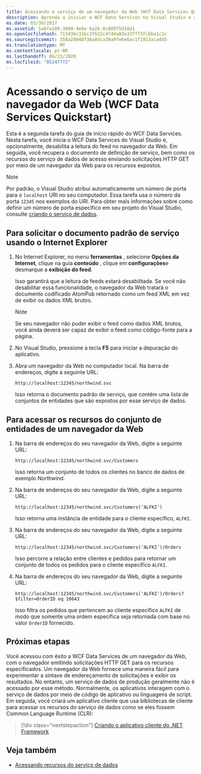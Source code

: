 ```yaml
---
title: Acessando o serviço de um navegador da Web (WCF Data Services Quickstart)
description: Aprenda a iniciar o WCF Data Services no Visual Studio e a desabilitar a leitura do feed em um navegador. Obtenha o documento de definição de serviço e acesse os recursos do serviço de dados.
ms.date: 03/30/2017
ms.assetid: 5a6fa180-3094-4e6e-ba2b-8c80975d18d1
ms.openlocfilehash: 713436c31bc3f622c4f44a83e33fff3fcbba1c1c
ms.sourcegitcommit: 358a28048f36a8dca39a9fe6e6ac1f1913acadd5
ms.translationtype: MT
ms.contentlocale: pt-BR
ms.lasthandoff: 06/23/2020
ms.locfileid: "85247772"
---
```

# <a name="accessing-the-service-from-a-web-browser-wcf-data-services-quickstart"></a>Acessando o serviço de um navegador da Web (WCF Data Services Quickstart)

Esta é a segunda tarefa do guia de início rápido do WCF Data Services. Nesta tarefa, você inicia o WCF Data Services do Visual Studio e, opcionalmente, desabilita a leitura do feed no navegador da Web. Em seguida, você recupera o documento de definição de serviço, bem como os recursos do serviço de dados de acesso enviando solicitações HTTP GET por meio de um navegador da Web para os recursos expostos.

> [!NOTE]
> Por padrão, o Visual Studio atribui automaticamente um número de porta para o `localhost` URI no seu computador. Essa tarefa usa o número da porta `12345` nos exemplos do URI. Para obter mais informações sobre como definir um número de porta específico em seu projeto do Visual Studio, consulte [criando o serviço de dados](creating-the-data-service.md).

## <a name="to-request-the-default-service-document-by-using-internet-explorer"></a>Para solicitar o documento padrão de serviço usando o Internet Explorer

1. No Internet Explorer, no menu **ferramentas** , selecione **Opções da Internet**, clique na guia **conteúdo** , clique em **configurações**e desmarque a **exibição do feed**.

     Isso garantirá que a leitura de feeds estará desabilitada. Se você não desabilitar essa funcionalidade, o navegador da Web tratará o documento codificado AtomPub retornado como um feed XML em vez de exibir os dados XML brutos.

    > [!NOTE]
    > Se seu navegador não puder exibir o feed como dados XML brutos, você ainda deverá ser capaz de exibir o feed como código-fonte para a página.

2. No Visual Studio, pressione a tecla **F5** para iniciar a depuração do aplicativo.

3. Abra um navegador da Web no computador local. Na barra de endereços, digite a seguinte URL:

    ```http
    http://localhost:12345/northwind.svc
    ```

     Isso retorna o documento padrão de serviço, que contém uma lista de conjuntos de entidades que são expostos por esse serviço de dados.

## <a name="to-access-entity-set-resources-from-a-web-browser"></a>Para acessar os recursos do conjunto de entidades de um navegador da Web

1. Na barra de endereços do seu navegador da Web, digite a seguinte URL:

    ```http
    http://localhost:12345/northwind.svc/Customers
    ```

     Isso retorna um conjunto de todos os clientes no banco de dados de exemplo Northwind.

2. Na barra de endereços do seu navegador da Web, digite a seguinte URL:

    ```http
    http://localhost:12345/northwind.svc/Customers('ALFKI')
    ```

     Isso retorna uma instância de entidade para o cliente específico, `ALFKI`.

3. Na barra de endereços do seu navegador da Web, digite a seguinte URL:

    ```http
    http://localhost:12345/northwind.svc/Customers('ALFKI')/Orders
    ```

     Isso percorre a relação entre clientes e pedidos para retornar um conjunto de todos os pedidos para o cliente específico `ALFKI`.

4. Na barra de endereços do seu navegador da Web, digite a seguinte URL:

    ```http
    http://localhost:12345/northwind.svc/Customers('ALFKI')/Orders?$filter=OrderID eq 10643
    ```

     Isso filtra os pedidos que pertencem ao cliente específico `ALFKI` de modo que somente uma ordem específica seja retornada com base no valor `OrderID` fornecido.

## <a name="next-steps"></a>Próximas etapas

Você acessou com êxito a WCF Data Services de um navegador da Web, com o navegador emitindo solicitações HTTP GET para os recursos especificados. Um navegador da Web fornece uma maneira fácil para experimentar a sintaxe de endereçamento de solicitações e exibir os resultados. No entanto, um serviço de dados de produção geralmente não é acessado por esse método. Normalmente, os aplicativos interagem com o serviço de dados por meio de código de aplicativo ou linguagens de script. Em seguida, você criará um aplicativo cliente que usa bibliotecas de cliente para acessar os recursos do serviço de dados como se eles fossem Common Language Runtime (CLR):

> [!div class="nextstepaction"]
> [Criando o aplicativo cliente do .NET Framework](creating-the-dotnet-client-application-wcf-data-services-quickstart.md)

## <a name="see-also"></a>Veja também

- [Acessando recursos do serviço de dados](accessing-data-service-resources-wcf-data-services.md)
